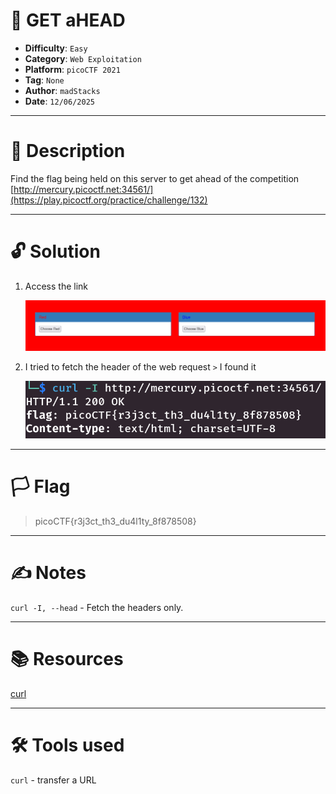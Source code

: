 # :briefcase: GET aHEAD

- **Difficulty**: `Easy`
- **Category**: `Web Exploitation`
- **Platform**: `picoCTF 2021`
- **Tag**: `None`
- **Author**: `madStacks`
- **Date**: `12/06/2025`

---

# :pencil: Description

Find the flag being held on this server to get ahead of the competition [http://mercury.picoctf.net:34561/](https://play.picoctf.org/practice/challenge/132)

---

# :unlock: Solution

1. Access the link

    ![image1](images/image1.png)

2. I tried to fetch the header of the web request `>` I found it

    ![image2](images/image2.png)

---

# :white_flag: Flag

> picoCTF{r3j3ct_th3_du4l1ty_8f878508}

---

# :writing_hand: Notes

`curl -I, --head` - Fetch the headers only.

---

# :books: Resources

[curl](https://github.com/curl/curl/blob/master/docs/MANUAL.md)

---

# :hammer_and_wrench: Tools used

`curl` - transfer a URL


